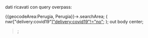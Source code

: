 ﻿

dati ricavati con query overpass:

{{geocodeArea:Perugia, Perugia}}->.searchArea;
(
  nwr["delivery:covid19"]["delivery:covid19"!="no"](area.searchArea);
);
out body center;
>;


